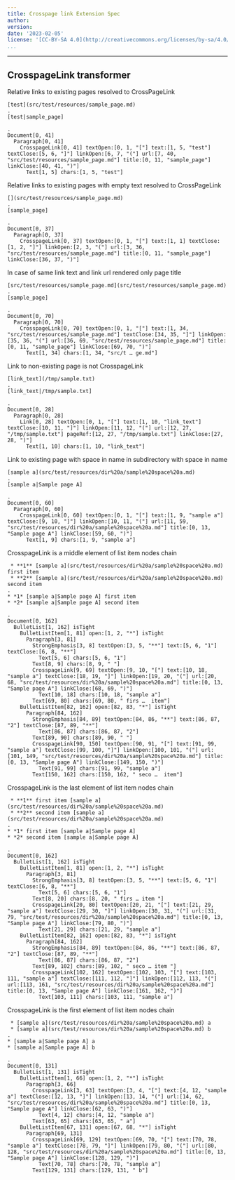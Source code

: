 ```yaml
---
title: Crosspage link Extension Spec
author: 
version:
date: '2023-02-05'
license: '[CC-BY-SA 4.0](http://creativecommons.org/licenses/by-sa/4.0/)'
...
```


---

## CrosspageLink transformer

Relative links to existing pages resolved to CrossPageLink

```````````````````````````````` example CrosspageLink transformer: 1
[test](src/test/resources/sample_page.md)
.
[test|sample_page]

.
Document[0, 41]
  Paragraph[0, 41]
    CrosspageLink[0, 41] textOpen:[0, 1, "["] text:[1, 5, "test"] textClose:[5, 6, "]"] linkOpen:[6, 7, "("] url:[7, 40, "src/test/resources/sample_page.md"] title:[0, 11, "sample_page"] linkClose:[40, 41, ")"]
      Text[1, 5] chars:[1, 5, "test"]
````````````````````````````````


Relative links to existing pages with empty text resolved to CrossPageLink

```````````````````````````````` example CrosspageLink transformer: 2
[](src/test/resources/sample_page.md)
.
[sample_page]

.
Document[0, 37]
  Paragraph[0, 37]
    CrosspageLink[0, 37] textOpen:[0, 1, "["] text:[1, 1] textClose:[1, 2, "]"] linkOpen:[2, 3, "("] url:[3, 36, "src/test/resources/sample_page.md"] title:[0, 11, "sample_page"] linkClose:[36, 37, ")"]
````````````````````````````````

In case of same link text and link url rendered only page title

```````````````````````````````` example CrosspageLink transformer: 3
[src/test/resources/sample_page.md](src/test/resources/sample_page.md)
.
[sample_page]

.
Document[0, 70]
  Paragraph[0, 70]
    CrosspageLink[0, 70] textOpen:[0, 1, "["] text:[1, 34, "src/test/resources/sample_page.md"] textClose:[34, 35, "]"] linkOpen:[35, 36, "("] url:[36, 69, "src/test/resources/sample_page.md"] title:[0, 11, "sample_page"] linkClose:[69, 70, ")"]
      Text[1, 34] chars:[1, 34, "src/t … ge.md"]
````````````````````````````````


Link to non-existing page is not CrosspageLink

```````````````````````````````` example CrosspageLink transformer: 4
[link_text](/tmp/sample.txt)
.
[link_text|/tmp/sample.txt]

.
Document[0, 28]
  Paragraph[0, 28]
    Link[0, 28] textOpen:[0, 1, "["] text:[1, 10, "link_text"] textClose:[10, 11, "]"] linkOpen:[11, 12, "("] url:[12, 27, "/tmp/sample.txt"] pageRef:[12, 27, "/tmp/sample.txt"] linkClose:[27, 28, ")"]
      Text[1, 10] chars:[1, 10, "link_text"]
````````````````````````````````


Link to existing page with space in name in subdirectory with space in name

```````````````````````````````` example CrosspageLink transformer: 5
[sample a](src/test/resources/dir%20a/sample%20space%20a.md)
.
[sample a|Sample page A]

.
Document[0, 60]
  Paragraph[0, 60]
    CrosspageLink[0, 60] textOpen:[0, 1, "["] text:[1, 9, "sample a"] textClose:[9, 10, "]"] linkOpen:[10, 11, "("] url:[11, 59, "src/test/resources/dir%20a/sample%20space%20a.md"] title:[0, 13, "Sample page A"] linkClose:[59, 60, ")"]
      Text[1, 9] chars:[1, 9, "sample a"]
````````````````````````````````

CrosspageLink is a middle element of list item nodes chain

```````````````````````````````` example CrosspageLink transformer: 6
 * **1** [sample a](src/test/resources/dir%20a/sample%20space%20a.md) first item
 * **2** [sample a](src/test/resources/dir%20a/sample%20space%20a.md) second item
.
* *1* [sample a|Sample page A] first item
* *2* [sample a|Sample page A] second item

.
Document[0, 162]
  BulletList[1, 162] isTight
    BulletListItem[1, 81] open:[1, 2, "*"] isTight
      Paragraph[3, 81]
        StrongEmphasis[3, 8] textOpen:[3, 5, "**"] text:[5, 6, "1"] textClose:[6, 8, "**"]
          Text[5, 6] chars:[5, 6, "1"]
        Text[8, 9] chars:[8, 9, " "]
        CrosspageLink[9, 69] textOpen:[9, 10, "["] text:[10, 18, "sample a"] textClose:[18, 19, "]"] linkOpen:[19, 20, "("] url:[20, 68, "src/test/resources/dir%20a/sample%20space%20a.md"] title:[0, 13, "Sample page A"] linkClose:[68, 69, ")"]
          Text[10, 18] chars:[10, 18, "sample a"]
        Text[69, 80] chars:[69, 80, " firs …  item"]
    BulletListItem[82, 162] open:[82, 83, "*"] isTight
      Paragraph[84, 162]
        StrongEmphasis[84, 89] textOpen:[84, 86, "**"] text:[86, 87, "2"] textClose:[87, 89, "**"]
          Text[86, 87] chars:[86, 87, "2"]
        Text[89, 90] chars:[89, 90, " "]
        CrosspageLink[90, 150] textOpen:[90, 91, "["] text:[91, 99, "sample a"] textClose:[99, 100, "]"] linkOpen:[100, 101, "("] url:[101, 149, "src/test/resources/dir%20a/sample%20space%20a.md"] title:[0, 13, "Sample page A"] linkClose:[149, 150, ")"]
          Text[91, 99] chars:[91, 99, "sample a"]
        Text[150, 162] chars:[150, 162, " seco …  item"]
````````````````````````````````


CrosspageLink is the last element of list item nodes chain

```````````````````````````````` example CrosspageLink transformer: 7
 * **1** first item [sample a](src/test/resources/dir%20a/sample%20space%20a.md)
 * **2** second item [sample a](src/test/resources/dir%20a/sample%20space%20a.md)
.
* *1* first item [sample a|Sample page A]
* *2* second item [sample a|Sample page A]

.
Document[0, 162]
  BulletList[1, 162] isTight
    BulletListItem[1, 81] open:[1, 2, "*"] isTight
      Paragraph[3, 81]
        StrongEmphasis[3, 8] textOpen:[3, 5, "**"] text:[5, 6, "1"] textClose:[6, 8, "**"]
          Text[5, 6] chars:[5, 6, "1"]
        Text[8, 20] chars:[8, 20, " firs … item "]
        CrosspageLink[20, 80] textOpen:[20, 21, "["] text:[21, 29, "sample a"] textClose:[29, 30, "]"] linkOpen:[30, 31, "("] url:[31, 79, "src/test/resources/dir%20a/sample%20space%20a.md"] title:[0, 13, "Sample page A"] linkClose:[79, 80, ")"]
          Text[21, 29] chars:[21, 29, "sample a"]
    BulletListItem[82, 162] open:[82, 83, "*"] isTight
      Paragraph[84, 162]
        StrongEmphasis[84, 89] textOpen:[84, 86, "**"] text:[86, 87, "2"] textClose:[87, 89, "**"]
          Text[86, 87] chars:[86, 87, "2"]
        Text[89, 102] chars:[89, 102, " seco … item "]
        CrosspageLink[102, 162] textOpen:[102, 103, "["] text:[103, 111, "sample a"] textClose:[111, 112, "]"] linkOpen:[112, 113, "("] url:[113, 161, "src/test/resources/dir%20a/sample%20space%20a.md"] title:[0, 13, "Sample page A"] linkClose:[161, 162, ")"]
          Text[103, 111] chars:[103, 111, "sample a"]
````````````````````````````````

CrosspageLink is the first element of list item nodes chain

```````````````````````````````` example CrosspageLink transformer: 8
 * [sample a](src/test/resources/dir%20a/sample%20space%20a.md) a
 * [sample a](src/test/resources/dir%20a/sample%20space%20a.md) b
.
* [sample a|Sample page A] a
* [sample a|Sample page A] b

.
Document[0, 131]
  BulletList[1, 131] isTight
    BulletListItem[1, 66] open:[1, 2, "*"] isTight
      Paragraph[3, 66]
        CrosspageLink[3, 63] textOpen:[3, 4, "["] text:[4, 12, "sample a"] textClose:[12, 13, "]"] linkOpen:[13, 14, "("] url:[14, 62, "src/test/resources/dir%20a/sample%20space%20a.md"] title:[0, 13, "Sample page A"] linkClose:[62, 63, ")"]
          Text[4, 12] chars:[4, 12, "sample a"]
        Text[63, 65] chars:[63, 65, " a"]
    BulletListItem[67, 131] open:[67, 68, "*"] isTight
      Paragraph[69, 131]
        CrosspageLink[69, 129] textOpen:[69, 70, "["] text:[70, 78, "sample a"] textClose:[78, 79, "]"] linkOpen:[79, 80, "("] url:[80, 128, "src/test/resources/dir%20a/sample%20space%20a.md"] title:[0, 13, "Sample page A"] linkClose:[128, 129, ")"]
          Text[70, 78] chars:[70, 78, "sample a"]
        Text[129, 131] chars:[129, 131, " b"]
````````````````````````````````